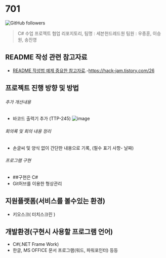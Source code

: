 # 701
![GitHub followers](https://img.shields.io/github/followers/sjin9696?style=plastic)
> C# 수업 프로젝트 협업 리포지토리, 팀명 : 세븐헌드레드원 팀원 : 우종훈, 이승원, 송진영
## README 작성 관련 참고자료
- [README 작성법 예제 중요한 참고자료](https://hack-jam.tistory.com/26).-https://hack-jam.tistory.com/26
## 프로젝트 진행 방향 및 방법
###### 추가 개선내용
- 바코드 출력기 추가 (TTP-245)
![image](https://user-images.githubusercontent.com/59603332/104398211-a7df9a00-5591-11eb-99c4-534479ef219b.png)
###### 회의록 및 회의 내용 정리
- 손글씨 및 양식 없이 간단한 내용으로 기록, (필수 표기 사항- 날짜)
###### 프로그램 구현
- ##구현은 C#
- Git허브를 이용한 형상관리
## 지원플랫폼(서비스를 볼수있는 환경)
- 키오스크( 터치스크린 )
## 개발환경(구현시 사용할 프로그램 언어)
- C#(.NET Frame Work)
- 한글, MS OFFICE 문서 프로그램(워드, 파워포인터) 등등
